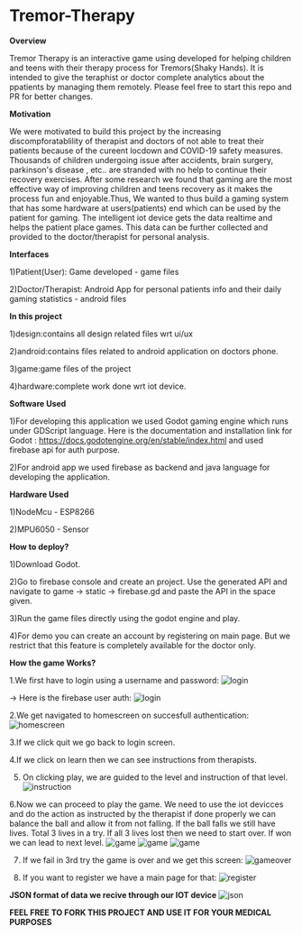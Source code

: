 # Tremor-Therapy

**Overview**

Tremor Therapy is an interactive game using developed for helping children and teens with their therapy process for Tremors(Shaky Hands). It is intended to give the teraphist or doctor complete analytics about the ppatients by managing them remotely. Please feel free to start this repo and PR for better changes.


**Motivation**

We were motivated to build this project by the increasing discompforatablility of therapist and doctors of not able to treat their patients because of the cureent locdown and COVID-19 safety measures. Thousands of children undergoing issue after accidents, brain surgery, parkinson's disease , etc.. are stranded with no help to continue their recovery exercises. After some research we found that gaming are the most effective way of improving children and teens recovery as it makes the process fun and enjoyable.Thus, We wanted to thus build a gaming system that has some hardware at users(patients) end which can be used by the patient for gaming. The intelligent iot device gets the data realtime and helps the patient place games. This data can be further collected and provided to the doctor/therapist for personal analysis.


**Interfaces**

1)Patient(User): Game developed - game files

2)Doctor/Therapist: Android App for personal patients info and their daily gaming statistics - android files


**In this project**

1)design:contains all design related files wrt ui/ux

2)android:contains files related to android application on doctors phone.

3)game:game files of the project

4)hardware:complete work done wrt iot device.


**Software Used**

1)For developing this application we used Godot gaming engine which runs under GDScript language. Here is the documentation and installation link for Godot : https://docs.godotengine.org/en/stable/index.html  and used firebase api for auth purpose.

2)For android app we used firebase as backend and java language for developing the application.


**Hardware Used**

1)NodeMcu - ESP8266

2)MPU6050 - Sensor


**How to deploy?**

1)Download Godot.

2)Go to firebase console and create an project. Use the generated API and navigate to game -> static -> firebase.gd and paste the API in the space given.

3)Run the game files directly using the godot engine and play.

4)For demo you can create an account by registering on main page. But we restrict that this feature is completely available for the doctor only.


**How the game Works?**

1.We first have to login using a username and password:
![login](screenshots/login.png)

-> Here is the firebase user auth:
![login](screenshots/firebase.png)


2.We get navigated to homescreen on succesfull authentication:
![homescreen](screenshots/homescreen.png)

3.If we click quit we go back to login screen.

4.If we click on learn then we can see instructions from therapists.

5. On clicking play, we are guided to the level and instruction of that level.
![instruction](screenshots/instruction.png)

6.Now we can proceed to play the game. We need to use the iot devicces and do the action as instructed by the therapist if done properly we can balance the ball and allow it from not falling. If the ball falls we still have lives. Total 3 lives in a try. If all 3 lives lost then we need to start over. If won we can lead to next level.
![game](screenshots/game.png)
![game](screenshots/game2.png)
![game](screenshots/game3.png)

7. If we fail in 3rd try the game is over and we get this screen:
![gameover](screenshots/gameover.png)

8. If you want to register we have a main page for that:
![register](screenshots/register.png)


**JSON format of data we recive through our IOT device**
![json](screenshots/jsond.png)

**FEEL FREE TO FORK THIS PROJECT AND USE IT FOR YOUR MEDICAL PURPOSES**



